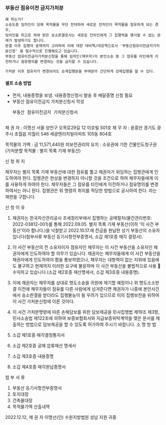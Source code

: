 ### 부동산 점유이전 금지가처분
```
왜 하는가?
소송도중 임차인이 당해 목적물을 무단 전대하여 새로운 전차인이 목적물을 점유하게 되는 경우, 
임차인을 피고로 하여 받은 승소판결로서는 새로운 전차인에게 그 집행력을 행사할 수 없는 문제가 발생하기도 합니다.
판결 이후 집행의 문제까지 고려하여 이에 대한 대비책/대응책으로서 '부동산점유이전금지가처분신청' 을 필수적으로 진행해오고 있습니다. 
부동산 점유이전금지가처분신청을 통해 임차인(채무자)이 본안소송 중 그 점유를 타인에게 이전하거나 점유명의를 변경하는 것을 금지할 수 있습니다.

가처분 이후 점유자가 변경되어도 승계집행문을 부여받아 간단하게 강제집행을 할 수 있다.
```

#### 셀프 소송 방법
* 먼저, 내용증명을 보냄. 내용증명신청시 발송 후 배달증명 신청 필요
* 부동산 점유이전금지 가처분신청서 작성
  <pre>
  부동산 점유이전금지 가처분신청서

채 권 자 : 이명선
           서울 양천구 오목로29길 12 이호빌 501호
채 무 자 : 윤흥만
           경기도 광주시 초월읍 지월리 546 세광엔리치빌아파트 105동 804호


목적물의 가액 : 금 11,571,440원
피보전권리의 요지 : 소유권에 기한 건물인도청구권
(가처분할 목적물 : 별지 목록 기재 부동산)

신 청 취 지

채무자는 별지 목록 기재 부동산에 대한 점유를 풀고 채권자가 위임하는 집행관에게 인도하여야 한다.
집행관은 현상을 변경하지 아니할 것을 조건으로 하여 채무자들에게 이를 사용하게 하여야 한다.
채무자들은 그 점유를 타인에게 이전하거나 점유명의를 변경하여서는 아니 된다.
집행관은 위 명령의 취지를 적당한 방법으로 공시하여 한다. 라는 재판을 구합니다.


신 청 이 유
1. 채권자는 한국자산관리공사 조세정리부에서 집행하는 공매절차(물건관리번호: 2022-03812-001)를 통해 2022.09.05. 별지 목록 기재 부동산(이하 '이 사건 부동산'이라 합니다.)을 낙찰받고 2022.10.17.에 잔금을 완납한 상기 부동산의 소유자입니다(첨부서류 부동산 등기사항전부증명서, 소갑 제1호증 매각 결정서).

2. 이 사건 부동산의 전 소유자이자 점유자인 채무자는 이 사건 부동산을 소유자인 채권자에게 인도하여야 할 의무가 있습니다. 채권자는 채무자들에게 이 사건 부동산을 채권자에게 인도하여야 함을 통보하였으나, 채무자는 대항력이 없는 지위에 있음에도 불구하고 현재까지 이러한 요구에 불응하며 이 사건 부동산을 불법적으로 사용  수익하고 있습니다.(소갑 제2호증 재산명세서, 소갑 제3호증 내용증명).

3. 이에 채권자는 채무자를 상대로 명도소송을 귀원에 제기할 예정이나 위 명도소소판결 이전에 채무자들이 점유를 다른 사람에게 넘겨준다면 채권자가 나중에 본안사건에서 승소판결을 받더라도 집행불능이 될 우려가 있으므로 이의 집행보전을 위하여 이 사건 가처분신청에 이른 것이다.

4. 이 사건 가처분명령에 따른 손해담보를 위한 담보제공을 민사집행법 제19조 제3항, 민사소송법 제122조에 의하여 보증보험회사와 지급보증위탁계약을 맺은 문서를 제출하는 방법으로 담보제공을 할 수 있도록 허가하여 주시기 바랍니다.
소 명 방 법

1. 소갑 제1호증	매각결정통지서
2. 소갑 제2호증	공매 압류재산 명세서
3. 소갑 제3호증	내용증명
4. 소갑 제4호증	매각완납증명서

첨 부 서 류
1. 부동산 등기사항전부증명서
1. 토지대장
1. 건축물대장
1. 목적물가액 산출내역



2022.12.12,
채 권 자   이명선(인)
수원지방법원 성남 지원 귀중
</pre>
